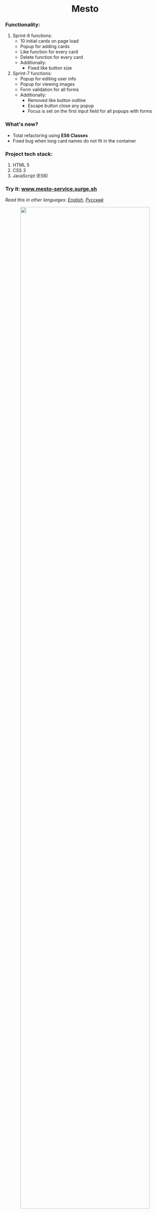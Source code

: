 <h1 align="center">Mesto</h1>

### Functionality: 
1. Sprint-6 functions:
    * 10 initial cards on page load
    * Popup for adding cards
    * Like function for every card
    * Delete function for every card
    * Additionally:
      * Fixed like button size
2. Sprint-7 functions:
    * Popup for editing user info
    * Popup for viewing images
    * Form validation for all forms
    * Additionally:
      * Removed like button outline
      * Escape button close any popup
      * Focus is set on the first input field for all popups with forms
### What's new?
  * Total refactoring using **ES6 Classes**
  * Fixed bug when long card names do not fit in the container
### Project tech stack:
1. HTML 5
2. CSS 3
3. JavaScript (ES6)

### Try it: www.mesto-service.surge.sh
*Read this in other languages: [English](README.md), [Русский](README.ru.md)*

<p align="center">
  <img src="https://github.com/quis0/my-portfolio/blob/master/images/sprint-7-8-example.gif" width="90%" alt="" >
</p>
